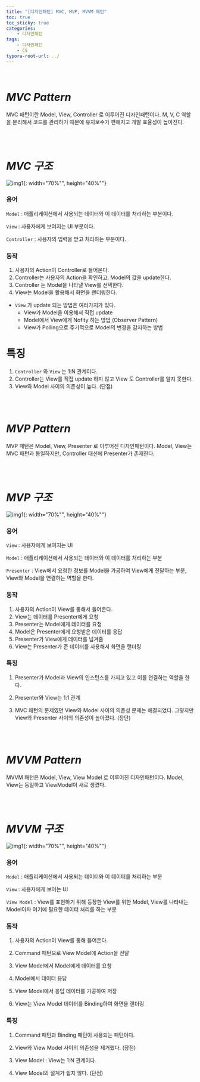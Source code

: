 ```yaml
---
title: "[디자인패턴] MVC, MVP, MVVM 패턴"
toc: true
toc_sticky: true
categories: 
    - 디자인패턴
tags:
    - 디자인패턴
    - CS
typora-root-url: ../
---
```


<br>



# *MVC Pattern*

MVC 패턴이란 Model, View, Controller 로 이루어진 디자인패턴이다. M, V, C 역할을 분리해서 코드를 관리하기 때문에 유지보수가 편해지고 개발 효율성이 높아진다.

<br>

<br>



# *MVC 구조*

![img1](/assets/images/19_1.png){: width="70%"", height="40%""}



### 용어

`Model` : 애플리케이션에서 사용되는 데이터와 이 데이터를 처리하는 부분이다.

`View` : 사용자에게 보여지는 UI 부분이다.

`Controller` : 사용자의 입력을 받고 처리하는 부분이다.



### 동작

1. 사용자의 Action이 Controller로 들어온다.
2. Controller는 사용자의 Action을 확인하고, Model의 값을 update한다.
3. Controller 는 Model을 나타낼 View를 선택한다.
4. View는 Model을 활용해서 화면을 랜더링한다.

* `View` 가 update 되는 방법은 여러가지가 있다.
  * View가 Model을 이용해서 직접 update
  * Model에서 View에게 Nofity 하는 방법 (Observer Pattern)
  * View가 Polling으로 주기적으로 Model의 변경을 감지하는 방법



# 특징

1. `Controller` 와 `View` 는 1:N 관계이다.
2. Controller는 View를 직접 update 하지 않고 View 도 Controller를 알지 못한다.
3. View와 Model 사이의 의존성이 높다. (단점)

<br>

<br>



# *MVP Pattern*

MVP 패턴은 Model, View, Presenter 로 이루어진 디자인패턴이다. Model, View는 MVC 패턴과 동일하지만, Controller 대신에 Presenter가 존재한다.

<br>

<br>



# *MVP 구조*

![img1](/assets/images/19_2.png){: width="70%"", height="40%""}



### 용어

`View` : 사용자에게 보여지는 UI

`Model` : 애플리케이션에서 사용되는 데이터와 이 데이터를 처리하는 부분

`Presenter` : View에서 요청한 정보를 Model을 가공하여 View에게 전달하는 부분, View와 Model을 연결하는 역할을 한다.



### 동작

1. 사용자의 Action이 View를 통해서 들어온다.
2. View는 데이터를 Presenter에게 요청
3. Presenter는 Model에게 데이터를 요청
4. Model은 Presenter에게 요청받은 데이터를 응답
5. Presenter가 View에게 데이터를 넘겨줌
6. View는 Presenter가 준 데이터를 사용해서 화면을 랜더링



### 특징

1. Presenter가 Model과 View의 인스턴스를 가지고 있고 이를 연결하는 역할을 한다.
2. Presenter와 View는 1:1 관계

3. MVC 패턴의 문제였던 View와 Model 사이의 의존성 문제는 해결되었다. 그렇지만 View와 Presenter 사이의 의존성이 높아졌다. (장단)

<br>

<br>



# *MVVM Pattern*

MVVM 패턴은 Model, View, View Model 로 이루어진 디자인패턴이다. Model, View는 동일하고 ViewModel이 새로 생겼다.

<br>

<br>



# *MVVM 구조*

![img1](/assets/images/19_3.png){: width="70%"", height="40%""}



### 용어

`Model` : 애플리케이션에서 사용되는 데이터와 이 데이터를 처리하는 부분

`View` : 사용자에게 보이는 UI

`View Model` : View를 표현하기 위해 등장한 View를 위한 Model, View를 나타내는 Model이자 여기에 필요한 데이터 처리를 하는 부분



### 동작

1. 사용자의 Action이 View를 통해 들어온다.
2. Command 패턴으로 View Model에 Action을 전달

3. View Model에서 Model에게 데이터를 요청
4. Model에서 데이터 응답
5. View Model에서 응답 데이터를 가공하여 저장
6. View는 View Model 데이터를 Binding하여 화면을 랜더링



### 특징

1. Command 패턴과 Binding 패턴이 사용되는 패턴이다.
2. View와 View Model 사이의 의존성을 제거했다. (장점)
3. View Model : View는 1:N 관계이다.

4. View Model의 설계가 쉽지 않다. (단점)
